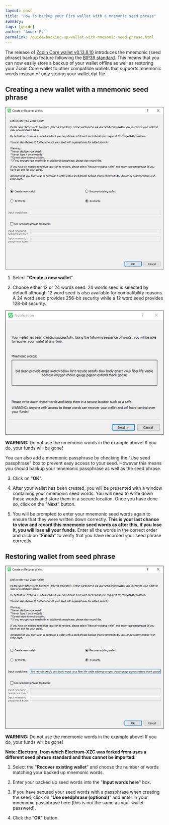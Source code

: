 ```yaml
---
layout: post
title: "How to backup your Firo wallet with a mnemonic seed phrase"
summary: 
tags: [guide]
author: "Anwar P."
permalink: /guide/backing-up-wallet-with-mnemonic-seed-phrase.html
---
```

The release of [Zcoin Core wallet v0.13.8.10](https://github.com/firoorg/firo/releases) introduces the mnemonic (seed phrase) backup feature following the [BIP39 standard](https://github.com/bitcoin/bips/blob/master/bip-0039.mediawiki). This means that you can now easily store a backup of your wallet offline as well as restoring your Zcoin Core wallet to other compatible wallets that supports mnemonic words instead of only storing your wallet.dat file.

## Creating a new wallet with a mnemonic seed phrase

![](/guide/assets/backing-up-wallet-with-mnemonic-seed-phrase/seed_01.png) 

1. Select "**Create a new wallet**". 

2. Choose either 12 or 24 words seed. 24 words seed is selected by default although 12 word seed is also available for compatibility reasons. A 24 word seed provides 256-bit security while a 12 word seed provides 128-bit security.

![](/guide/assets/backing-up-wallet-with-mnemonic-seed-phrase/seed_02.png)

**WARNING:** Do not use the mnemonic words in the example above! If you do, your funds will be gone!

You can also add a mnemonic passphrase by checking the "Use seed passphrase" box to prevent easy access to your seed. However this means you should backup your mnemonic passphrase as well as the seed phrase. 

3. Click on "**OK**". 

4. After your wallet has been created, you will be presented with a window containing your mnemonic seed words. You will need to write down these words and store them in a secure location. Once you have done so, click on the "**Next**" button. 

5. You will be prompted to enter your mnemonic seed words again to ensure that they were written down correctly. **This is your last chance to view and record this mnemonic seed words as after this, if you lose it, you will lose all your funds.** Enter all the words in the correct order and click on "**Finish**" to verify that you have recorded your seed phrase correctly.

## Restoring wallet from seed phrase

![](/guide/assets/backing-up-wallet-with-mnemonic-seed-phrase/seed_03.png) 

**WARNING:** Do not use the mnemonic words in the example above! If you do, your funds will be gone!

**Note: Electrum, from which Electrum-XZC was forked from uses a different seed phrase standard and thus cannot be imported.** 

1. Select the "**Recover existing wallet**" and choose the number of words matching your backed up mnemonic words.

2. Enter your backed up seed words into the "**Input words here**" box. 

3. If you have secured your seed words with a passphrase when creating the seed, click on "**Use seedphrase (optional)**" and enter in your mnemonic passphrase here (this is not the same as your wallet password). 

4. Click the "**OK**" button.